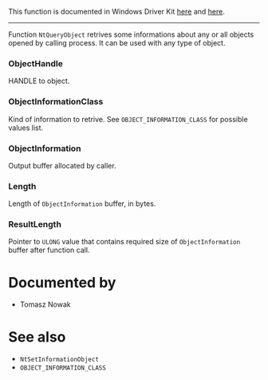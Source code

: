 This function is documented in Windows Driver Kit [here](https://learn.microsoft.com/en-us/windows-hardware/drivers/ddi/ntifs/nf-ntifs-ntqueryobject) and [here](https://learn.microsoft.com/en-us/windows-hardware/drivers/ddi/ntifs/nf-ntifs-zwqueryobject).

---

Function `NtQueryObject` retrives some informations about any or all objects opened by calling process. It can be used with any type of object.

### ObjectHandle

HANDLE to object.

### ObjectInformationClass

Kind of information to retrive. See `OBJECT_INFORMATION_CLASS` for possible values list.

### ObjectInformation

Output buffer allocated by caller.

### Length

Length of `ObjectInformation` buffer, in bytes.

### ResultLength

Pointer to `ULONG` value that contains required size of `ObjectInformation` buffer after function call.

# Documented by

* Tomasz Nowak

# See also

* `NtSetInformationObject`
* `OBJECT_INFORMATION_CLASS`
